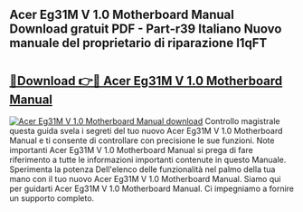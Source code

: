 ## Acer Eg31M V 1.0 Motherboard Manual Download gratuit PDF - Part-r39 Italiano Nuovo manuale del proprietario di riparazione l1qFT

# <h2><a href="http://dfh33lp.blite.top/?on=Acer+Eg31M+V+1.0+Motherboard+Manual">🔗Download 👉🔴 Acer Eg31M V 1.0 Motherboard Manual</a></h2>

[![Acer Eg31M V 1.0 Motherboard Manual download](https://i.imgur.com/lujVjoI.png)](http://dfh33lp.blite.top/?on=Acer+Eg31M+V+1.0+Motherboard+Manual)
Controllo magistrale questa guida svela i segreti del tuo nuovo Acer Eg31M V 1.0 Motherboard Manual e ti consente di controllare con precisione le sue funzioni. Note importanti Acer Eg31M V 1.0 Motherboard Manual si prega di fare riferimento a tutte le informazioni importanti contenute in questo Manuale. Sperimenta la potenza Dell'elenco delle funzionalità nel palmo della tua mano con il tuo nuovo Acer Eg31M V 1.0 Motherboard Manual. Siamo qui per guidarti Acer Eg31M V 1.0 Motherboard Manual. Ci impegniamo a fornire un supporto completo.
